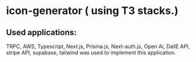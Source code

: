 # icon-generator ( using T3 stacks.)



## Used applications:
  TRPC, AWS, Typescript, Next.js, Prisma.js, Next-auth.js, Open Ai, DallE API, stripe API, supabase, tailwind was used to implement this application.


